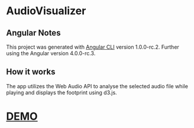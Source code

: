 # AudioVisualizer

## Angular Notes

This project was generated with [Angular CLI](https://github.com/angular/angular-cli) version 1.0.0-rc.2.
Further using the Angular version 4.0.0-rc.3.

## How it works

The app utilizes the Web Audio API to analyse the selected audio file while playing and displays the footprint using d3.js.

# [DEMO](https://bohoffi.github.io/angular-audio-footprint/dist/index)